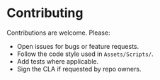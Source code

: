 # Contributing

Contributions are welcome. Please:
- Open issues for bugs or feature requests.
- Follow the code style used in `Assets/Scripts/`.
- Add tests where applicable.
- Sign the CLA if requested by repo owners.
